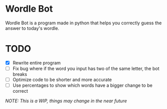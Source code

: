 # Wordle Bot

Wordle Bot is a program made in python that helps you correctly guess the answer to today's wordle.

# TODO
  - [x] Rewrite entire program
  - [ ] Fix bug where if the word you input has two of the same letter, the bot breaks
  - [ ] Optimize code to be shorter and more accurate
  - [ ] Use percentages to show which words have a bigger change to be correct

_NOTE: This is a WIP, things may change in the near future_